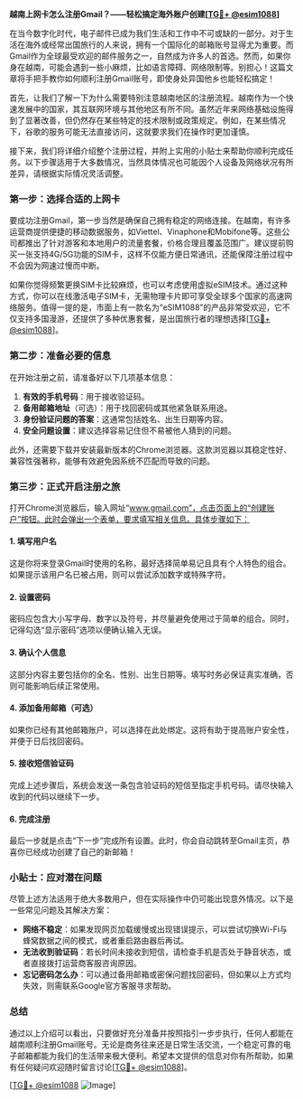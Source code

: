 **越南上网卡怎么注册Gmail？——轻松搞定海外账户创建[[TG💪+ @esim1088](https://t.me/s/esim1088)]**

在当今数字化时代，电子邮件已成为我们生活和工作中不可或缺的一部分。对于生活在海外或经常出国旅行的人来说，拥有一个国际化的邮箱账号显得尤为重要。而Gmail作为全球最受欢迎的邮件服务之一，自然成为许多人的首选。然而，如果你身在越南，可能会遇到一些小麻烦，比如语言障碍、网络限制等。别担心！这篇文章将手把手教你如何顺利注册Gmail账号，即使身处异国他乡也能轻松搞定！

首先，让我们了解一下为什么需要特别注意越南地区的注册流程。越南作为一个快速发展中的国家，其互联网环境与其他地区有所不同。虽然近年来网络基础设施得到了显著改善，但仍然存在某些特定的技术限制或政策规定。例如，在某些情况下，谷歌的服务可能无法直接访问，这就要求我们在操作时更加谨慎。

接下来，我们将详细介绍整个注册过程，并附上实用的小贴士来帮助你顺利完成任务。以下步骤适用于大多数情况，当然具体情况也可能因个人设备及网络状况有所差异，请根据实际情况灵活调整。

### 第一步：选择合适的上网卡

要成功注册Gmail，第一步当然是确保自己拥有稳定的网络连接。在越南，有许多运营商提供便捷的移动数据服务，如Viettel、Vinaphone和Mobifone等。这些公司都推出了针对游客和本地用户的流量套餐，价格合理且覆盖范围广。建议提前购买一张支持4G/5G功能的SIM卡，这样不仅能方便日常通讯，还能保障注册过程中不会因为网速过慢而中断。

如果你觉得频繁更换SIM卡比较麻烦，也可以考虑使用虚拟eSIM技术。通过这种方式，你可以在线激活电子SIM卡，无需物理卡片即可享受全球多个国家的高速网络服务。值得一提的是，市面上有一款名为“eSIM1088”的产品非常受欢迎，它不仅支持多国漫游，还提供了多种优惠套餐，是出国旅行者的理想选择[[TG💪+ @esim1088](https://t.me/s/esim1088)]。

### 第二步：准备必要的信息

在开始注册之前，请准备好以下几项基本信息：

1. **有效的手机号码**：用于接收验证码。
2. **备用邮箱地址**（可选）：用于找回密码或其他紧急联系用途。
3. **身份验证问题的答案**：这通常包括姓名、出生日期等内容。
4. **安全问题设置**：建议选择容易记住但不易被他人猜到的问题。

此外，还需要下载并安装最新版本的Chrome浏览器。这款浏览器以其稳定性好、兼容性强著称，能够有效避免因系统不匹配而导致的问题。

### 第三步：正式开启注册之旅

打开Chrome浏览器后，输入网址“www.gmail.com”，点击页面上的“创建账户”按钮。此时会弹出一个表单，要求填写相关信息。具体步骤如下：

#### 1. 填写用户名
这是你将来登录Gmail时使用的名称，最好选择简单易记且具有个人特色的组合。如果提示该用户名已被占用，则可以尝试添加数字或特殊字符。

#### 2. 设置密码
密码应包含大小写字母、数字以及符号，并尽量避免使用过于简单的组合。同时，记得勾选“显示密码”选项以便确认输入无误。

#### 3. 确认个人信息
这部分内容主要包括你的全名、性别、出生日期等。填写时务必保证真实准确，否则可能影响后续正常使用。

#### 4. 添加备用邮箱（可选）
如果你已经有其他邮箱账户，可以选择在此处绑定。这将有助于提高账户安全性，并便于日后找回密码。

#### 5. 接收短信验证码
完成上述步骤后，系统会发送一条包含验证码的短信至指定手机号码。请尽快输入收到的代码以继续下一步。

#### 6. 完成注册
最后一步就是点击“下一步”完成所有设置。此时，你会自动跳转至Gmail主页，恭喜你已经成功创建了自己的新邮箱！

### 小贴士：应对潜在问题

尽管上述方法适用于绝大多数用户，但在实际操作中仍可能出现意外情况。以下是一些常见问题及其解决方案：

- **网络不稳定**：如果发现网页加载缓慢或出现错误提示，可以尝试切换Wi-Fi与蜂窝数据之间的模式，或者重启路由器后再试。
- **无法收到验证码**：若长时间未接收到短信，请检查手机是否处于静音状态，或者直接拨打运营商客服咨询原因。
- **忘记密码怎么办**：可以通过备用邮箱或密保问题找回密码，但如果以上方式均失效，则需联系Google官方客服寻求帮助。

### 总结

通过以上介绍可以看出，只要做好充分准备并按照指引一步步执行，任何人都能在越南顺利注册Gmail账号。无论是商务往来还是日常生活交流，一个稳定可靠的电子邮箱都能为我们的生活带来极大便利。希望本文提供的信息对你有所帮助，如果有任何疑问欢迎随时留言讨论[[TG💪+ @esim1088](https://t.me/s/esim1088)]。

[[TG💪+ @esim1088](https://t.me/s/esim1088) ![Image](https://i.postimg.cc/4NQfJmqS/Snipaste-2025-05-13-00-14-12.png)]
